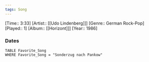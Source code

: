```yaml
---
tags: Song  
---
```

[Time:: 3:33]
[Artist:: [[Udo Lindenberg]]]
[Genre:: German Rock-Pop]
[Played:: 1]
[Album:: [[Horizont]]]
[Year:: 1986]
### Dates
````dataview
TABLE Favorite_Song
WHERE Favorite_Song = "Sonderzug nach Pankow"
````